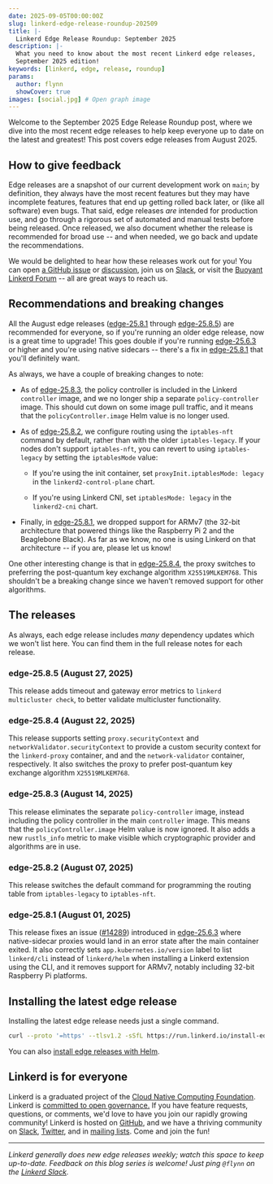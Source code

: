 ```yaml
---
date: 2025-09-05T00:00:00Z
slug: linkerd-edge-release-roundup-202509
title: |-
  Linkerd Edge Release Roundup: September 2025
description: |-
  What you need to know about the most recent Linkerd edge releases,
  September 2025 edition!
keywords: [linkerd, edge, release, roundup]
params:
  author: flynn
  showCover: true
images: [social.jpg] # Open graph image
---
```


Welcome to the September 2025 Edge Release Roundup post, where we dive into
the most recent edge releases to help keep everyone up to date on the latest
and greatest! This post covers edge releases from August 2025.

## How to give feedback

Edge releases are a snapshot of our current development work on `main`; by
definition, they always have the most recent features but they may have
incomplete features, features that end up getting rolled back later, or (like
all software) even bugs. That said, edge releases _are_ intended for
production use, and go through a rigorous set of automated and manual tests
before being released. Once released, we also document whether the release is
recommended for broad use -- and when needed, we go back and update the
recommendations.

We would be delighted to hear how these releases work out for you! You can open
[a GitHub issue](https://github.com/linkerd/linkerd2/issues/) or
[discussion](https://github.com/linkerd/linkerd2/discussions/), join us on
[Slack](https://slack.linkerd.io), or visit the
[Buoyant Linkerd Forum](https://linkerd.buoyant.io) -- all are great ways to
reach us.

## Recommendations and breaking changes

All the August edge releases ([edge-25.8.1] through [edge-25.8.5]) are
recommended for everyone, so if you're running an older edge release, now is a
great time to upgrade! This goes double if you're running [edge-25.6.3] or
higher and you're using native sidecars -- there's a fix in [edge-25.8.1] that
you'll definitely want.

As always, we have a couple of breaking changes to note:

* As of [edge-25.8.3], the policy controller is included in the Linkerd
  `controller` image, and we no longer ship a separate `policy-controller`
  image. This should cut down on some image pull traffic, and it means that
  the `policyController.image` Helm value is no longer used.

* As of [edge-25.8.2], we configure routing using the `iptables-nft` command
  by default, rather than with the older `iptables-legacy`. If your nodes
  don't support `iptables-nft`, you can revert to using `iptables-legacy` by
  setting the `iptablesMode` value:

  * If you're using the init container, set `proxyInit.iptablesMode: legacy`
    in the `linkerd2-control-plane` chart.

  * If you're using Linkerd CNI, set `iptablesMode: legacy` in the
    `linkerd2-cni` chart.

* Finally, in [edge-25.8.1], we dropped support for ARMv7 (the 32-bit
  architecture that powered things like the Raspberry Pi 2 and the Beaglebone
  Black). As far as we know, no one is using Linkerd on that architecture  --
  if you are, please let us know!

One other interesting change is that in [edge-25.8.4], the proxy switches to
preferring the post-quantum key exchange algorithm `X25519MLKEM768`. This
shouldn't be a breaking change since we haven't removed support for other
algorithms.

[edge-25.8.5]: https://github.com/linkerd/linkerd2/releases/tag/edge-25.8.5
[edge-25.8.4]: https://github.com/linkerd/linkerd2/releases/tag/edge-25.8.4
[edge-25.8.3]: https://github.com/linkerd/linkerd2/releases/tag/edge-25.8.3
[edge-25.8.2]: https://github.com/linkerd/linkerd2/releases/tag/edge-25.8.2
[edge-25.8.1]: https://github.com/linkerd/linkerd2/releases/tag/edge-25.8.1
[edge-25.6.3]: https://github.com/linkerd/linkerd2/releases/tag/edge-25.6.3

## The releases

As always, each edge release includes _many_ dependency updates which we won't
list here. You can find them in the full release notes for each release.

### edge-25.8.5 (August 27, 2025)

This release adds timeout and gateway error metrics to `linkerd multicluster
check`, to better validate multicluster functionality.

### edge-25.8.4 (August 22, 2025)

This release supports setting `proxy.securityContext` and
`networkValidator.securityContext` to provide a custom security context for
the `linkerd-proxy` container, and and the `network-validator` container,
respectively. It also switches the proxy to prefer post-quantum key exchange
algorithm `X25519MLKEM768`.

### edge-25.8.3 (August 14, 2025)

This release eliminates the separate `policy-controller` image, instead
including the policy controller in the main `controller` image. This means
that the `policyController.image` Helm value is now ignored. It also adds a
new `rustls_info` metric to make visible which cryptographic provider and
algorithms are in use.

### edge-25.8.2 (August 07, 2025)

This release switches the default command for programming the routing table
from `iptables-legacy` to `iptables-nft`.

### edge-25.8.1 (August 01, 2025)

This release fixes an issue ([#14289]) introduced in [edge-25.6.3] where
native-sidecar proxies would land in an error state after the main container
exited. It also correctly sets `app.kubernetes.io/version` label to list
`linkerd/cli` instead of `linkerd/helm` when installing a Linkerd extension
using the CLI, and it removes support for ARMv7, notably including 32-bit
Raspberry Pi platforms.

[#14289]: https://github.com/linkerd/linkerd2/issues/14289

## Installing the latest edge release

Installing the latest edge release needs just a single command.

```bash
curl --proto '=https' --tlsv1.2 -sSfL https://run.linkerd.io/install-edge | sh
```

You can also
[install edge releases with Helm](/2/tasks/install-helm/).

## Linkerd is for everyone

Linkerd is a graduated project of the
[Cloud Native Computing Foundation](https://cncf.io/). Linkerd is
[committed to open governance.](/2019/10/03/linkerds-commitment-to-open-governance/)
If you have feature requests, questions, or comments, we'd love to have you join
our rapidly growing community! Linkerd is hosted on
[GitHub](https://github.com/linkerd/), and we have a thriving community on
[Slack](https://slack.linkerd.io/), [Twitter](https://twitter.com/linkerd), and
in [mailing lists](/community/get-involved/). Come and join the fun!

---

_Linkerd generally does new edge releases weekly; watch this space to keep
up-to-date. Feedback on this blog series is welcome! Just ping `@flynn` on the
[Linkerd Slack](https://slack.linkerd.io)._
